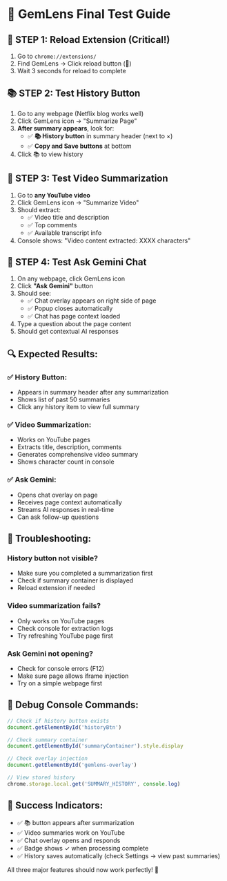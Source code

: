 # 🎯 GemLens Final Test Guide

## 🔄 **STEP 1: Reload Extension (Critical!)**
1. Go to `chrome://extensions/`
2. Find GemLens → Click reload button (🔄)
3. Wait 3 seconds for reload to complete

## 📚 **STEP 2: Test History Button**
1. Go to any webpage (Netflix blog works well)
2. Click GemLens icon → "Summarize Page"
3. **After summary appears**, look for:
   - ✅ **📚 History button** in summary header (next to ×)
   - ✅ **Copy and Save buttons** at bottom
4. Click 📚 to view history

## 🎥 **STEP 3: Test Video Summarization**
1. Go to **any YouTube video**
2. Click GemLens icon → "Summarize Video"
3. Should extract:
   - ✅ Video title and description
   - ✅ Top comments
   - ✅ Available transcript info
4. Console shows: "Video content extracted: XXXX characters"

## 💬 **STEP 4: Test Ask Gemini Chat**
1. On any webpage, click GemLens icon
2. Click **"Ask Gemini"** button
3. Should see:
   - ✅ Chat overlay appears on right side of page
   - ✅ Popup closes automatically
   - ✅ Chat has page context loaded
4. Type a question about the page content
5. Should get contextual AI responses

## 🔍 **Expected Results:**

### ✅ **History Button:**
- Appears in summary header after any summarization
- Shows list of past 50 summaries
- Click any history item to view full summary

### ✅ **Video Summarization:**
- Works on YouTube pages
- Extracts title, description, comments
- Generates comprehensive video summary
- Shows character count in console

### ✅ **Ask Gemini:**
- Opens chat overlay on page
- Receives page context automatically
- Streams AI responses in real-time
- Can ask follow-up questions

## 🚨 **Troubleshooting:**

### History button not visible?
- Make sure you completed a summarization first
- Check if summary container is displayed
- Reload extension if needed

### Video summarization fails?
- Only works on YouTube pages
- Check console for extraction logs
- Try refreshing YouTube page first

### Ask Gemini not opening?
- Check for console errors (F12)
- Make sure page allows iframe injection
- Try on a simple webpage first

## 🎯 **Debug Console Commands:**

```javascript
// Check if history button exists
document.getElementById('historyBtn')

// Check summary container
document.getElementById('summaryContainer').style.display

// Check overlay injection
document.getElementById('gemlens-overlay')

// View stored history
chrome.storage.local.get('SUMMARY_HISTORY', console.log)
```

## 🎉 **Success Indicators:**

- ✅ 📚 button appears after summarization
- ✅ Video summaries work on YouTube
- ✅ Chat overlay opens and responds
- ✅ Badge shows ✓ when processing complete
- ✅ History saves automatically (check Settings → view past summaries)

All three major features should now work perfectly! 🚀
